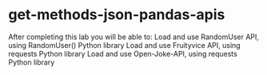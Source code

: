 # get-methods-json-pandas-apis
After completing this lab you will be able to:  Load and use RandomUser API, using RandomUser() Python library Load and use Fruityvice API, using requests Python library Load and use Open-Joke-API, using requests Python library
